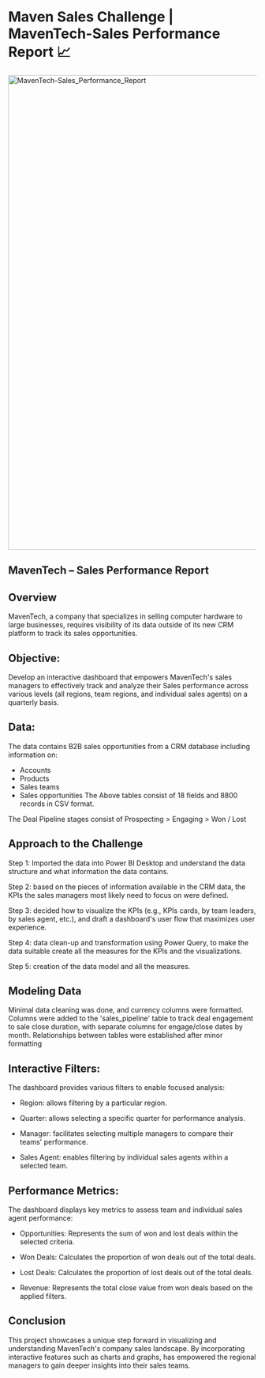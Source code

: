 # Maven Sales Challenge | MavenTech-Sales Performance Report 📈

<img width="960" alt="MavenTech-Sales_Performance_Report" src="https://github.com/RishikaB-05/Maven-Sales-Challenge-MavenTech--Sales-Performance-Report-/assets/157221360/da07c537-cb1d-4854-b8f2-76ed397bbdf0">


## MavenTech – Sales Performance Report

## Overview

MavenTech, a company that specializes in selling computer hardware to large businesses, requires visibility of its data outside of its new CRM platform to track its sales opportunities.

## Objective:

Develop an interactive dashboard that empowers MavenTech's sales managers to effectively track and analyze their Sales performance across various levels (all regions, team regions, and individual sales agents) on a quarterly basis.

## Data:

The data contains B2B sales opportunities from a CRM database including information on:

- Accounts
- Products
- Sales teams
- Sales opportunities
The Above tables consist of 18 fields and 8800 records in CSV format.

The Deal Pipeline stages consist of Prospecting > Engaging > Won / Lost
## Approach to the Challenge
Step 1: Imported the data into Power BI Desktop and understand the data structure and what information the data contains.

Step 2: based on the pieces of information available in the CRM data, the KPIs the sales managers most likely need to focus on were defined.

Step 3: decided how to visualize the KPIs (e.g., KPIs cards, by team leaders, by sales agent, etc.), and draft a dashboard's user flow that maximizes user experience.

Step 4: data clean-up and transformation using Power Query, to make the data suitable create all the measures for the KPIs and the visualizations.

Step 5: creation of the data model and all the measures.
## Modeling Data

Minimal data cleaning was done, and currency columns were formatted. Columns were added to the 'sales_pipeline' table to track deal engagement to sale close duration, with separate columns for engage/close dates by month. Relationships between tables were established after minor formatting

## Interactive Filters:

The dashboard provides various filters to enable focused analysis:

- Region: allows filtering by a particular region.

- Quarter: allows selecting a specific quarter for performance analysis.

- Manager: facilitates selecting multiple managers to compare their teams' performance.

- Sales Agent: enables filtering by individual sales agents within a selected team.

## Performance Metrics:

The dashboard displays key metrics to assess team and individual sales agent performance:

- Opportunities: Represents the sum of won and lost deals within the selected criteria.

- Won Deals: Calculates the proportion of won deals out of the total deals.

- Lost Deals: Calculates the proportion of lost deals out of the total deals.

- Revenue: Represents the total close value from won deals based on the applied filters.

## Conclusion

This project showcases a unique step forward in visualizing and understanding MavenTech's company sales landscape. By incorporating interactive features such as charts and graphs, has empowered the regional managers to gain deeper insights into their sales teams.
